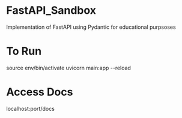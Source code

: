 # FastAPI_Sandbox
 Implementation of FastAPI using Pydantic for educational purpsoses
# To Run
source env/bin/activate
uvicorn main:app --reload
# Access Docs
localhost:port/docs